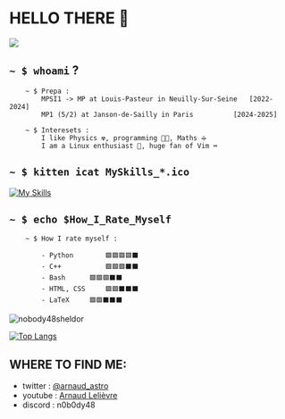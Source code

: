 # HELLO THERE 👋

![](https://i.giphy.com/xTiIzJSKB4l7xTouE8.webp)


## `~ $ whoami` ?

```
	~ $ Prepa :
		MPSI1 -> MP at Louis-Pasteur in Neuilly-Sur-Seine 	[2022-2024]
		MP1 (5/2) at Janson-de-Sailly in Paris		  	[2024-2025]

	~ $ Interesets :
		I like Physics ☢️, programming 👨‍💻, Maths ➗
		I am a Linux enthusiast 🐧, huge fan of Vim ⌨️
```

## `~ $ kitten icat MySkills_*.ico`

[![My Skills](https://skillicons.dev/icons?i=py,vim,arch,cpp,latex)](https://skillicons.dev)

## `~ $ echo $How_I_Rate_Myself`

```
	~ $ How I rate myself :
 
		- Python        🟩🟩🟩🟩⬛️
 		- C++           🟩🟩🟩⬛️⬛️
  		- Bash		🟩🟩🟩⬛️⬛️
		- HTML, CSS     🟩🟩⬛️⬛️⬛️
		- LaTeX 	🟩🟩⬛️⬛️⬛️ 
```

![nobody48sheldor](https://github-readme-stats.vercel.app/api?username=nobody48sheldor&theme=dark&show_icons=true)

[![Top Langs](https://github-readme-stats.vercel.app/api/top-langs/?username=nobody48sheldor&layout=compact&theme=dark)](https://github.com/anuraghazra/github-readme-stats)

## WHERE TO FIND ME:

 - twitter : [@arnaud_astro](https://twitter.com/arnaud_astro)
 - youtube : [Arnaud Lelièvre](https://www.youtube.com/channel/UC5hh2FhFfBf05rj3RZtki1g)
 - discord : n0b0dy48
